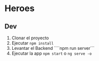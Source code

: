 # Heroes

## Dev
1. Clonar el proyecto
2. Ejecutar ```npm install```
3. Levantar el Backend ````npm run server```
4. Ejecutar la app ```npm start``` o ```ng serve -o```
